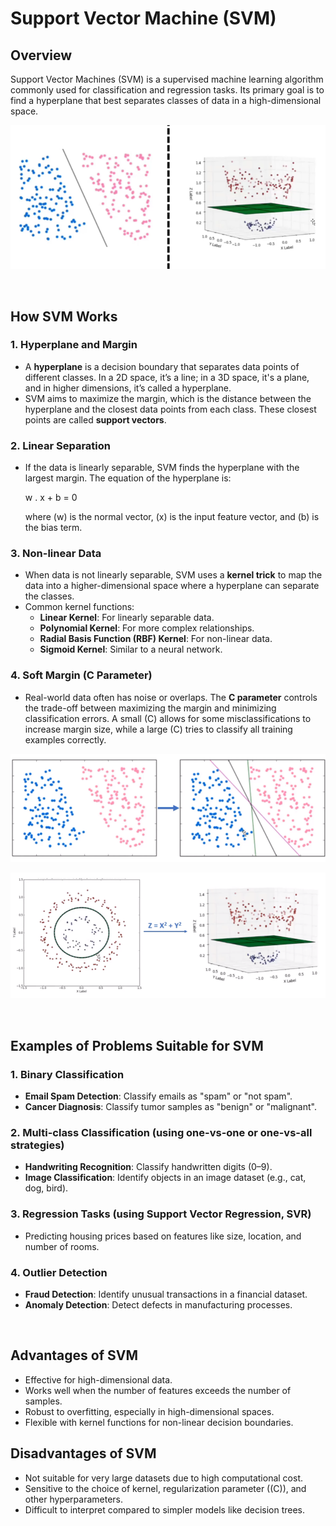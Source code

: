 # Support Vector Machine (SVM)

## **Overview**
Support Vector Machines (SVM) is a supervised machine learning algorithm commonly used for classification and regression tasks. Its primary goal is to find a hyperplane that best separates classes of data in a high-dimensional space.

![alt text](README-imgs/ex_1.png)

<br>

## **How SVM Works**

### 1. **Hyperplane and Margin**
- A **hyperplane** is a decision boundary that separates data points of different classes. In a 2D space, it’s a line; in a 3D space, it's a plane, and in higher dimensions, it’s called a hyperplane.
- SVM aims to maximize the margin, which is the distance between the hyperplane and the closest data points from each class. These closest points are called **support vectors**.

### 2. **Linear Separation**
- If the data is linearly separable, SVM finds the hyperplane with the largest margin. The equation of the hyperplane is:
  
  w . x + b = 0

  where \(w\) is the normal vector, \(x\) is the input feature vector, and \(b\) is the bias term.

### 3. **Non-linear Data**
- When data is not linearly separable, SVM uses a **kernel trick** to map the data into a higher-dimensional space where a hyperplane can separate the classes.
- Common kernel functions:
  - **Linear Kernel**: For linearly separable data.
  - **Polynomial Kernel**: For more complex relationships.
  - **Radial Basis Function (RBF) Kernel**: For non-linear data.
  - **Sigmoid Kernel**: Similar to a neural network.

### 4. **Soft Margin (C Parameter)**
- Real-world data often has noise or overlaps. The **C parameter** controls the trade-off between maximizing the margin and minimizing classification errors. A small \(C\) allows for some misclassifications to increase margin size, while a large \(C\) tries to classify all training examples correctly.

![alt text](README-imgs/ex_2.png)

![alt text](README-imgs/ex_3.png)

<br>

## **Examples of Problems Suitable for SVM**

### 1. **Binary Classification**
- **Email Spam Detection**: Classify emails as "spam" or "not spam".
- **Cancer Diagnosis**: Classify tumor samples as "benign" or "malignant".

### 2. **Multi-class Classification** (using one-vs-one or one-vs-all strategies)
- **Handwriting Recognition**: Classify handwritten digits (0–9).
- **Image Classification**: Identify objects in an image dataset (e.g., cat, dog, bird).

### 3. **Regression Tasks** (using Support Vector Regression, SVR)
- Predicting housing prices based on features like size, location, and number of rooms.

### 4. **Outlier Detection**
- **Fraud Detection**: Identify unusual transactions in a financial dataset.
- **Anomaly Detection**: Detect defects in manufacturing processes.

<br>

## **Advantages of SVM**
- Effective for high-dimensional data.
- Works well when the number of features exceeds the number of samples.
- Robust to overfitting, especially in high-dimensional spaces.
- Flexible with kernel functions for non-linear decision boundaries.

## **Disadvantages of SVM**
- Not suitable for very large datasets due to high computational cost.
- Sensitive to the choice of kernel, regularization parameter (\(C\)), and other hyperparameters.
- Difficult to interpret compared to simpler models like decision trees.
